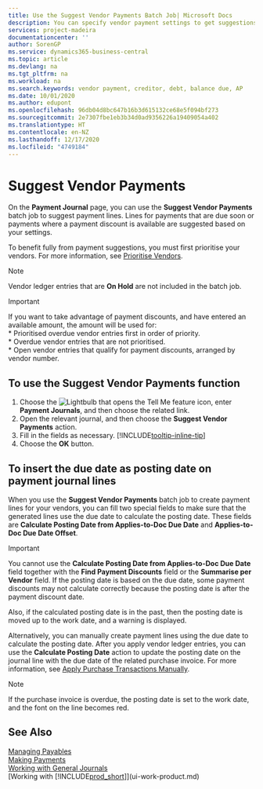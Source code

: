 ```yaml
---
title: Use the Suggest Vendor Payments Batch Job| Microsoft Docs
description: You can specify vendor payment settings to get suggestions or proposals for payments that are due soon or where a discount is available.
services: project-madeira
documentationcenter: ''
author: SorenGP
ms.service: dynamics365-business-central
ms.topic: article
ms.devlang: na
ms.tgt_pltfrm: na
ms.workload: na
ms.search.keywords: vendor payment, creditor, debt, balance due, AP
ms.date: 10/01/2020
ms.author: edupont
ms.openlocfilehash: 96db04d8bc647b16b3d615132ce68e5f094bf273
ms.sourcegitcommit: 2e7307fbe1eb3b34d0ad9356226a19409054a402
ms.translationtype: HT
ms.contentlocale: en-NZ
ms.lasthandoff: 12/17/2020
ms.locfileid: "4749184"
---
```

# <a name="suggest-vendor-payments"></a>Suggest Vendor Payments
On the **Payment Journal** page, you can use the **Suggest Vendor Payments** batch job to suggest payment lines. Lines for payments that are due soon or payments where a payment discount is available are suggested based on your settings.

To benefit fully from payment suggestions, you must first prioritise your vendors. For more information, see [Prioritise Vendors](purchasing-how-prioritize-vendors.md).  

> [!NOTE]  
> Vendor ledger entries that are **On Hold** are not included in the batch job.  

> [!IMPORTANT]  
>   If you want to take advantage of payment discounts, and have entered an available amount, the amount will be used for:  
    * Prioritised overdue vendor entries first in order of priority.   
    * Overdue vendor entries that are not prioritised.  
    * Open vendor entries that qualify for payment discounts, arranged by vendor number.  

## <a name="to-use-the-suggest-vendor-payments-function"></a>To use the Suggest Vendor Payments function
1. Choose the ![Lightbulb that opens the Tell Me feature](media/ui-search/search_small.png "Tell me what you want to do") icon, enter **Payment Journals**, and then choose the related link.  
2. Open the relevant journal, and then choose the **Suggest Vendor Payments** action.  
3. Fill in the fields as necessary. [!INCLUDE[tooltip-inline-tip](includes/tooltip-inline-tip_md.md)]  
4. Choose the **OK** button.  

## <a name="to-insert-the-due-date-as-posting-date-on-payment-journal-lines"></a>To insert the due date as posting date on payment journal lines
When you use the **Suggest Vendor Payments** batch job to create payment lines for your vendors, you can fill two special fields to make sure that the generated lines use the due date to calculate the posting date. These fields are **Calculate Posting Date from Applies-to-Doc Due Date** and **Applies-to-Doc Due Date Offset**.  

> [!IMPORTANT]  
>   You cannot use the **Calculate Posting Date from Applies-to-Doc Due Date** field together with the **Find Payment Discounts** field or the **Summarise per Vendor** field. If the posting date is based on the due date, some payment discounts may not calculate correctly because the posting date is after the payment discount date.  

Also, if the calculated posting date is in the past, then the posting date is moved up to the work date, and a warning is displayed.  

Alternatively, you can manually create payment lines using the due date to calculate the posting date. After you apply vendor ledger entries, you can use the **Calculate Posting Date** action to update the posting date on the journal line with the due date of the related purchase invoice. For more information, see [Apply Purchase Transactions Manually](payables-how-apply-purchase-transactions-manually.md).  

> [!NOTE]  
>   If the purchase invoice is overdue, the posting date is set to the work date, and the font on the line becomes red.  

## <a name="see-also"></a>See Also
[Managing Payables](payables-manage-payables.md)  
[Making Payments](payables-make-payments.md)  
[Working with General Journals](ui-work-general-journals.md)  
[Working with [!INCLUDE[prod_short](includes/prod_short.md)]](ui-work-product.md)  
